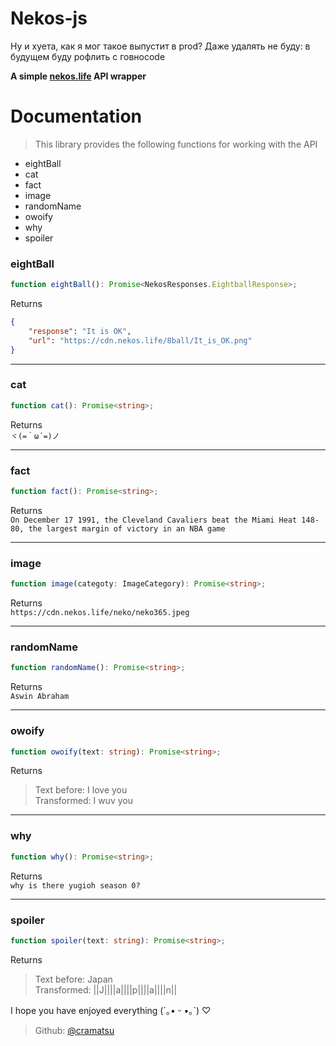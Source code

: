 # Nekos-js

Ну и хуета, как я мог такое выпустит в prod?
Даже удалять не буду: в будущем буду рофлить с говноcode

**A simple [nekos.life](https://nekos.life) API wrapper**

# Documentation

> This library provides the following functions for working with the API

- eightBall
- cat
- fact
- image
- randomName
- owoify
- why
- spoiler

### eightBall

```ts
function eightBall(): Promise<NekosResponses.EightballResponse>;
```

Returns

```json
{
	"response": "It is OK",
	"url": "https://cdn.nekos.life/8ball/It_is_OK.png"
}
```

---

### cat

```ts
function cat(): Promise<string>;
```

Returns </br>
`ヾ(=｀ω´=)ノ`

---

### fact

```ts
function fact(): Promise<string>;
```

Returns </br>
`On December 17 1991, the Cleveland Cavaliers beat the Miami Heat 148-80, the largest margin of victory in an NBA game`

---

### image

```ts
function image(categoty: ImageCategory): Promise<string>;
```

Returns </br>
`https://cdn.nekos.life/neko/neko365.jpeg`

---

### randomName

```ts
function randomName(): Promise<string>;
```

Returns </br>
`Aswin Abraham`

---

### owoify

```ts
function owoify(text: string): Promise<string>;
```

Returns

> Text before: I love you </br>
> Transformed: I wuv you

---

### why

```ts
function why(): Promise<string>;
```

Returns </br>
`why is there yugioh season 0?`

---

### spoiler

```ts
function spoiler(text: string): Promise<string>;
```

Returns

> Text before: Japan </br>
> Transformed: ||J||||a||||p||||a||||n||

I hope you have enjoyed everything (´｡• ᵕ •｡`) ♡

> Github: [@cramatsu](https://github.com/cramatsu)
